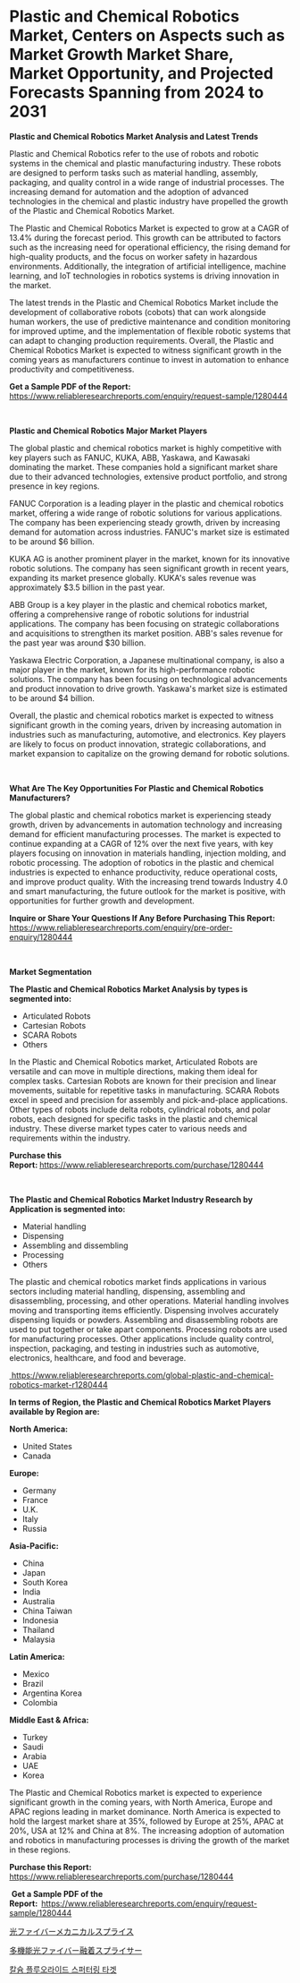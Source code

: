 <p><h1>Plastic and Chemical Robotics Market, Centers on Aspects such as Market Growth Market Share, Market Opportunity, and Projected Forecasts Spanning from 2024 to 2031</h1></p><p><strong>Plastic and Chemical Robotics Market Analysis and Latest Trends</strong></p>
<p><p>Plastic and Chemical Robotics refer to the use of robots and robotic systems in the chemical and plastic manufacturing industry. These robots are designed to perform tasks such as material handling, assembly, packaging, and quality control in a wide range of industrial processes. The increasing demand for automation and the adoption of advanced technologies in the chemical and plastic industry have propelled the growth of the Plastic and Chemical Robotics Market.</p><p>The Plastic and Chemical Robotics Market is expected to grow at a CAGR of 13.4% during the forecast period. This growth can be attributed to factors such as the increasing need for operational efficiency, the rising demand for high-quality products, and the focus on worker safety in hazardous environments. Additionally, the integration of artificial intelligence, machine learning, and IoT technologies in robotics systems is driving innovation in the market.</p><p>The latest trends in the Plastic and Chemical Robotics Market include the development of collaborative robots (cobots) that can work alongside human workers, the use of predictive maintenance and condition monitoring for improved uptime, and the implementation of flexible robotic systems that can adapt to changing production requirements. Overall, the Plastic and Chemical Robotics Market is expected to witness significant growth in the coming years as manufacturers continue to invest in automation to enhance productivity and competitiveness.</p></p>
<p><strong>Get a Sample PDF of the Report:&nbsp;</strong> <a href="https://www.reliableresearchreports.com/enquiry/request-sample/1280444">https://www.reliableresearchreports.com/enquiry/request-sample/1280444</a></p>
<p>&nbsp;</p>
<p><strong>Plastic and Chemical Robotics Major Market Players</strong></p>
<p><p>The global plastic and chemical robotics market is highly competitive with key players such as FANUC, KUKA, ABB, Yaskawa, and Kawasaki dominating the market. These companies hold a significant market share due to their advanced technologies, extensive product portfolio, and strong presence in key regions.</p><p>FANUC Corporation is a leading player in the plastic and chemical robotics market, offering a wide range of robotic solutions for various applications. The company has been experiencing steady growth, driven by increasing demand for automation across industries. FANUC's market size is estimated to be around $6 billion.</p><p>KUKA AG is another prominent player in the market, known for its innovative robotic solutions. The company has seen significant growth in recent years, expanding its market presence globally. KUKA's sales revenue was approximately $3.5 billion in the past year.</p><p>ABB Group is a key player in the plastic and chemical robotics market, offering a comprehensive range of robotic solutions for industrial applications. The company has been focusing on strategic collaborations and acquisitions to strengthen its market position. ABB's sales revenue for the past year was around $30 billion.</p><p>Yaskawa Electric Corporation, a Japanese multinational company, is also a major player in the market, known for its high-performance robotic solutions. The company has been focusing on technological advancements and product innovation to drive growth. Yaskawa's market size is estimated to be around $4 billion.</p><p>Overall, the plastic and chemical robotics market is expected to witness significant growth in the coming years, driven by increasing automation in industries such as manufacturing, automotive, and electronics. Key players are likely to focus on product innovation, strategic collaborations, and market expansion to capitalize on the growing demand for robotic solutions.</p></p>
<p>&nbsp;</p>
<p><strong>What Are The Key Opportunities For Plastic and Chemical Robotics Manufacturers?</strong></p>
<p><p>The global plastic and chemical robotics market is experiencing steady growth, driven by advancements in automation technology and increasing demand for efficient manufacturing processes. The market is expected to continue expanding at a CAGR of 12% over the next five years, with key players focusing on innovation in materials handling, injection molding, and robotic processing. The adoption of robotics in the plastic and chemical industries is expected to enhance productivity, reduce operational costs, and improve product quality. With the increasing trend towards Industry 4.0 and smart manufacturing, the future outlook for the market is positive, with opportunities for further growth and development.</p></p>
<p><strong>Inquire or Share Your Questions If Any Before Purchasing This Report:</strong> <a href="https://www.reliableresearchreports.com/enquiry/pre-order-enquiry/1280444">https://www.reliableresearchreports.com/enquiry/pre-order-enquiry/1280444</a></p>
<p>&nbsp;</p>
<p><strong>Market Segmentation</strong></p>
<p><strong>The Plastic and Chemical Robotics Market Analysis by types is segmented into:</strong></p>
<p><ul><li>Articulated Robots</li><li>Cartesian Robots</li><li>SCARA Robots</li><li>Others</li></ul></p>
<p><p>In the Plastic and Chemical Robotics market, Articulated Robots are versatile and can move in multiple directions, making them ideal for complex tasks. Cartesian Robots are known for their precision and linear movements, suitable for repetitive tasks in manufacturing. SCARA Robots excel in speed and precision for assembly and pick-and-place applications. Other types of robots include delta robots, cylindrical robots, and polar robots, each designed for specific tasks in the plastic and chemical industry. These diverse market types cater to various needs and requirements within the industry.</p></p>
<p><strong>Purchase this Report:&nbsp;</strong><a href="https://www.reliableresearchreports.com/purchase/1280444">https://www.reliableresearchreports.com/purchase/1280444</a></p>
<p>&nbsp;</p>
<p><strong>The Plastic and Chemical Robotics Market Industry Research by Application is segmented into:</strong></p>
<p><ul><li>Material handling</li><li>Dispensing</li><li>Assembling and dissembling</li><li>Processing</li><li>Others</li></ul></p>
<p><p>The plastic and chemical robotics market finds applications in various sectors including material handling, dispensing, assembling and disassembling, processing, and other operations. Material handling involves moving and transporting items efficiently. Dispensing involves accurately dispensing liquids or powders. Assembling and disassembling robots are used to put together or take apart components. Processing robots are used for manufacturing processes. Other applications include quality control, inspection, packaging, and testing in industries such as automotive, electronics, healthcare, and food and beverage.</p></p>
<p><a href="https://www.reliableresearchreports.com/global-plastic-and-chemical-robotics-market-r1280444">&nbsp;https://www.reliableresearchreports.com/global-plastic-and-chemical-robotics-market-r1280444</a></p>
<p><strong>In terms of Region, the Plastic and Chemical Robotics Market Players available by Region are:</strong></p>
<p>
    <p> <strong> North America: </strong>
        <ul>
            <li>United States</li>
            <li>Canada</li>
        </ul>
        </p> 
    <p> <strong> Europe: </strong>
        <ul>
            <li>Germany</li>
            <li>France</li>
            <li>U.K.</li>
            <li>Italy</li>
            <li>Russia</li>
        </ul>
        </p> 
    <p> <strong> Asia-Pacific: </strong>
        <ul>
            <li>China</li>
            <li>Japan</li>
            <li>South Korea</li>
            <li>India</li>
            <li>Australia</li>
            <li>China Taiwan</li>
            <li>Indonesia</li>
            <li>Thailand</li>
            <li>Malaysia</li>
        </ul>
        </p> 
    <p> <strong> Latin America: </strong>
        <ul>
            <li>Mexico</li>
            <li>Brazil</li>
            <li>Argentina Korea</li>
            <li>Colombia</li>
        </ul>
        </p> 
    <p> <strong> Middle East & Africa: </strong>
        <ul>
            <li>Turkey</li>
            <li>Saudi</li>
            <li>Arabia</li>
            <li>UAE</li>
            <li>Korea</li>
        </ul>
    </p>
    </p>
<p><p>The Plastic and Chemical Robotics market is expected to experience significant growth in the coming years, with North America, Europe and APAC regions leading in market dominance. North America is expected to hold the largest market share at 35%, followed by Europe at 25%, APAC at 20%, USA at 12% and China at 8%. The increasing adoption of automation and robotics in manufacturing processes is driving the growth of the market in these regions.</p></p>
<p><strong>Purchase this Report: </strong><a href="https://www.reliableresearchreports.com/purchase/1280444">https://www.reliableresearchreports.com/purchase/1280444</a></p>
<p>&nbsp;<strong>Get a Sample PDF of the Report:&nbsp;&nbsp;</strong><a href="https://www.reliableresearchreports.com/enquiry/request-sample/1280444">https://www.reliableresearchreports.com/enquiry/request-sample/1280444</a></p>
<p><strong></strong></p>
<p><p><a href="https://github.com/vlcostes/Market-Research-Report-List-1/blob/main/875765398496.md">光ファイバーメカニカルスプライス</a></p><p><a href="https://github.com/EstaSprer20231/Market-Research-Report-List-1/blob/main/578613498497.md">多機能光ファイバー融着スプライサー</a></p><p><a href="https://medium.com/@bennyuigleyjks/%EC%B9%BC%EC%8A%98-%ED%94%8C%EB%A3%A8%EC%98%A4%EB%9D%BC%EC%9D%B4%EB%93%9C-%EC%8A%A4%ED%8D%BC%ED%84%B0%EB%A7%81-%ED%83%80%EA%B2%9F-%EC%8B%9C%EC%9E%A5%EC%9D%80-%EC%8B%9C%EC%9E%A5-%EC%A0%90%EC%9C%A0%EC%9C%A8-%EC%8B%9C%EC%9E%A5-%EB%8F%99%ED%96%A5-%EB%B0%8F-%EC%8B%9C%EC%9E%A5-%EC%84%B1%EC%9E%A5%EC%97%90-%EB%8C%80%ED%95%9C-%EC%A0%95%EB%B3%B4%EB%A5%BC-%EC%A0%9C%EA%B3%B5%ED%95%A9%EB%8B%88%EB%8B%A4-c14978103b7f">칼슘 플루오라이드 스퍼터링 타겟</a></p></p>